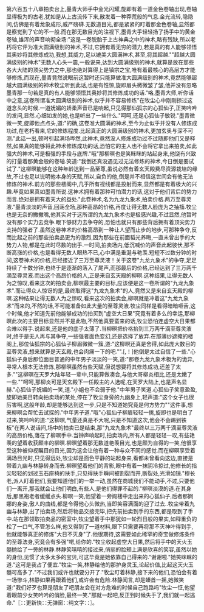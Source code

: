 第六百五十八章拍卖台上,墨青大师手中金光闪耀,旋即有着一道金色卷轴出现,卷轴显得极为的古老,犹如是从上古流传下来,散发着一种莽荒般的气息.金光流转,隐隐间,仿佛是有着龙象成形,威严磅礴.无数道目光,都是紧紧的盯着那金色卷轴,显然都是察觉到了它的不一般.而在那无数目光的注视下,墨青大手轻轻扬了扬手中的黄金卷轴,雄浑的声音响彻全场:"这是一卷脱胎于上古神典之中的神术,略有残缺,所以老朽将它评为准大圆满级别的神术,不过,它拥有着无穷的潜力,若是真的有人能够领悟其奥妙将其修炼成功,我想,其威力,足以媲美大圆满神术,甚至,将其超越.""超越大圆满级别的神术"无数人心头一震,一般说来,达到大圆满级别的神术,就算是放在那些各大大陆的顶尖势力之中,那也绝对算得上是镇宗之宝,唯有着最核心的高层方才能够修炼,而现在,墨青竟然说眼前这暂时还只能算做准大圆满级别的神术,竟然能够超越大圆满级别的神术牧尘听到此话,也是有性惊,旋即眉头微微皱了皱,他并没有忽略墨青那一句若是真的有人能够领悟其奥妙将其修炼成功的话."咯,墨青大师,听你话中之意,这卷所谓准大圆满级别的神术,似乎并不容易修炼"在牧尘心中刚刚掠过这道念头的时候.一道妩媚的娇柔声音已是响起,只见得那仙狐宗的心狐仙子,正笑吟吟的发问,显然.心细如发的她,也是听出了一些什么."呵呵,还是心狐仙子敏锐."墨青微微一笑,旋即他点点头,道:"的确,这卷准大圆满的神术,至今为止似乎并没有人修炼成功过,在老朽看来,它的修炼程度.比起真正的大圆满级别的神术,更加玄奥与深不可测."此话一出,顿时引起满场哗然,此神术,竟然没人修炼成功过不过随即他们又是释然,如果真的能够将此神术修炼成功的话,恐怕它的主人也不会将它拿出来拍卖,如此强大的神术,可是极强的手段与底牌."哦"那柳暝也是笑眯眯的站起身来,他饶有兴致的打量着那黄金般的卷轴.笑道:"我倒还真没遇见过无法修炼的神术,今日倒是要试试了."这柳暝能够在这种年龄达到一品至尊,虽说必然有着玄天殿费尽资源栽培的缘故,不过也足以说明他本身的天赋,所以,自负的他,倒是并不相信这世间会有他无法修炼的神术.前方的那些楼阁中,几乎所有视线都是投射而来,显然都是有着极大的兴趣.毕竟如果真如墨青所说.这神术拥有着那种可怕潜力的话,这对于他们背后的势力而言.绝对是拥有着天大的益处."此卷神术,名为九龙九象术,拍卖价格.两万至尊灵液."墨青淡淡的声音,回荡全场,那种高昂的价格,再度让得无数人脸庞为之抽搐.牧尘也是无奈的撇撇嘴,他其实对于这所谓的九龙九象术也是极感兴趣,不过显然,他暂时没有那个实力去竞争.眼下够财力去争夺的,恐怕也就只有那些背后拥有着顶尖势力支持的强者了.虽然这卷神术的价格高昂到一种让人望而止步的地步,可那种争夺,反而比起之前的那些拍卖品更为的激烈,因为那些在前面韬光养晦,一直未曾出手的大势力人物,都是在此时尽数的出手.一时间,拍卖场内,低沉喊价的声音此起彼伏,那不断高涨的价格,也是看得无数人眼热不已,心中满是垂涎与艳羡.短短不过数分钟的时间,这卷神术的价格,已经接近了三万至尊灵液！关于这卷"九龙九象术"的争夺,足足持续了十数分钟,也终于是逐渐的落入了尾声,而那最后的价格,已经达到了三万两千滴至尊灵液.而出这个高昂价格的人,正是来自玄天殿的柳暝.这种结果,让得无数人为之惊叹,看来这次的拍卖会,柳暝最主要的目标,应该便是这一卷所谓的"九龙九象术".而让得众人惊讶的是,最终取得这"九龙九象术"的人,竟然又是来自玄天殿的柳暝.这种结果让得无数人为之惊叹,看来这次的拍卖会,柳暝就是冲着这"九龙九象术"而来的,不然的话,不可能准备如此大量的至尊灵液.牧尘同样是看得暗暗咂舌,这个时候,他才知道先前他能够成功的拍买到"虚空大日果"究竟有着多么的幸运,那柳暝此次的主要目标显然并不是此物,不然他真要蛮来的话,牧尘恐怕连虚空大日果都会难以得手.说起来,还是他的底子太薄了.当柳暝把价格抬到三万两千滴至尊灵液时,终于是无人再与其争夺,一些强者面色变幻,还是选择了放弃.在那薄纱遮掩的楼阁上,那位仙狐宗的心狐仙子柳眉微微一簇,道:"这柳暝还真是舍得,如此庞大数目的至尊灵液,想来就算是天玄殿,也会肉痛一下的吧."".[,！]他倒是太过自信了一些."心狐仙子身后那位面目普通的中年男子淡淡的一笑,道:"那卷九龙九象术极为的诡异,寻常人根本无法修炼,那柳暝虽然有些天赋,但说想要将其修炼成功,还差了太多.""这柳暝在天罗大陆年轻一辈中,只能算做凑合,与他大哥柳炎相比,还是太嫩了一些.""呵呵,那柳炎可是天玄殿下一任殿主的人选呢,在天罗大陆上,也是声名显赫."心狐仙子妩媚的一笑,道."小姐也不会弱于他."中年男子笑道.心狐仙子笑意盈盈,旋即她美目转向拍卖场的某处,停在了牧尘身旁的九幽身上,轻声道:"这个女子也很厉害啊,这般年龄,却是能够达到这一步,只是不知道她究竟是何方势力""这件事,想来柳暝会帮忙去试探的."中年男子道."哦"心狐仙子柳眉轻轻一挑,旋即也是明白了过来,笑吟吟的道:"这柳暝,气量还真是不大呢,只是不知道这次,他会不会踢到铁板"在两人说话间,场中的拍卖已是结束,那"九龙九象术"最终以三万两千滴至尊灵液的高昂价格,落在了柳暝手中.当钟声响起时,拍卖场内,所有人都是轻轻一叹,有些艳羡的望着收获颇丰的柳暝.柳暝望着那无数道艳羡目光,也是颇为自得的一笑,他很享受这种被仰视瞩目的目光,因为这会让他有着一种与众不同的感觉.而在柳暝享受着满场目光时,只见得远处,牧尘却是面色平静的站起身来,看都未曾看向这边,直接是带着九幽与林静转身而去.柳暝望着他们的背影,眼中有着一抹阴冷掠过,他修长的指尖轻轻的划过玉石座椅的扶手,只见得扶手瞬间被割裂而开,断裂处,光滑如镜."穆长老,派人盯着他们,我要知道他们的一举一动,虽然在商城我们不能动手,不过,只要他们一离开,那我就会让他们明白,有些人,是他们得罪不起的."柳暝淡漠的道.在其身后,那黑袍老者缓缓点头.柳暝一笑,他望着一旁阁楼中走出来的心狐仙子,后者那婀娜的身姿,傲人的曲线,都是令得他心头微热,当即笑容满面的迎了过去..牧尘带着九幽与林静,出了拍卖场,然后将物品交接完毕,把先前拍卖到手的东西,都是取到了手中.站在那领取拍卖品的密室中,牧尘望着手中那犹如一轮烈日般的果实,如释重负的松了一口气,不管怎么样,他又得到了一道材料,眼下只需要再将那不灭神叶得到手,他就能够真正的修炼"大日不灭身"了.他很期待,这需要如此稀罕的奇宝做修炼条件的至尊法身,究竟会有多强"喏,给你的."牧尘收起虚空大日果,然后将手中的天火玉髓抛给了一旁的林静.林静笑嘻嘻的接过来,俏丽的脸颊上满是欣喜的笑容,虽然以她的身份,见惯了太多太多的宝贝,可这毕竟是她依靠自己得来的."谢谢啦."她笑眯眯的道."这可是我占了便宜."牧尘一笑,林静给他的那护身灵玉,论起价值,比起这天火玉髓可高多了."不过我们或许也就要分开了."牧尘盯着林静,接下来的他们,恐怕会有着一场惨斗,林静如果再跟着他们,或许会有危险.林静闻言,却是螓首一摇,她微笑道:"我们好歹也算是朋友了吧朋友会在对方危难的时候自己跑路吗"牧尘一怔,他望着眼前少女笑吟吟的俏脸,最终一笑."那就一起吧,反正到时候失手了,我们就一起逃命."〖∷更新快∷无弹窗∷纯文字∷〗。
